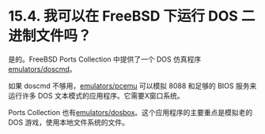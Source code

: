 # 15.4. 我可以在 FreeBSD 下运行 DOS 二进制文件吗？

是的。FreeBSD Ports Collection 中提供了一个 DOS 仿真程序 [emulators/doscmd](https://cgit.freebsd.org/ports/tree/emulators/doscmd/pkg-descr)。

如果 doscmd 不够用，[emulators/pcemu](https://cgit.freebsd.org/ports/tree/emulators/pcemu/pkg-descr) 可以模拟 8088 和足够的 BIOS 服务来运行许多 DOS 文本模式的应用程序。它需要X窗口系统。

Ports Collection 也有[emulators/dosbox](https://cgit.freebsd.org/ports/tree/emulators/dosbox/pkg-descr)。这个应用程序的主要重点是模拟老的 DOS 游戏，使用本地文件系统的文件。
